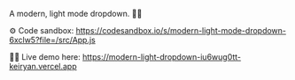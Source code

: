 A modern, light mode dropdown. 📗🔽

⚙️ Code sandbox: https://codesandbox.io/s/modern-light-mode-dropdown-6xclw5?file=/src/App.js

🧑‍💻 Live demo here: https://modern-light-dropdown-iu6wug0tt-keiryan.vercel.app
